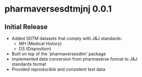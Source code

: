 # pharmaversesdtmjnj 0.0.1

## Initial Release

* Added SDTM datasets that comply with J&J standards:
  * MH (Medical History)
  * DS (Disposition)
* Built on top of the 'pharmaversesdtm' package
* Implemented data conversion from pharmaverse format to J&J standards format
* Provided reproducible and consistent test data
